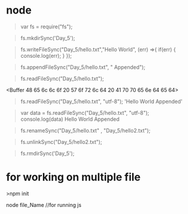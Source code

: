 <h1>node</h1>

>var fs = require("fs");

>fs.mkdirSync('Day_5');

>fs.writeFileSync("Day_5/hello.txt","Hello World", (err) =>{ 
    if(err)
    {
        console.log(err);
    }
});

>fs.appendFileSync("Day_5/hello.txt", " Appended");

>fs.readFileSync("Day_5/hello.txt");

<Buffer 48 65 6c 6c 6f 20 57 6f 72 6c 64 20 41 70 70 65 6e 64 65 64>

>fs.readFileSync("Day_5/hello.txt", "utf-8");
'Hello World Appended'

>var data = fs.readFileSync("Day_5/hello.txt", "utf-8");
>console.log(data)
Hello World Appended

>fs.renameSync("Day_5/hello.txt" , "Day_5/hello2.txt");

>fs.unlinkSync("Day_5/hello2.txt");

>fs.rmdirSync('Day_5');

<h1>for working on multiple file</h1>
>npm init

node file_Name  //for running js 
